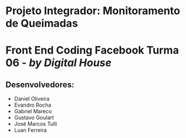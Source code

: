 # Projeto Integrador: Monitoramento de Queimadas
# Front End Coding Facebook Turma 06 - *by Digital House*

## Desenvolvedores:
- Daniel Oliveira
- Evandro Rocha
- Gabriel Mareco
- Gustavo Goulart
- José Marcos Tulli
- Luan Ferreira
